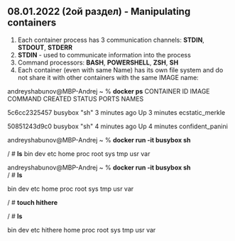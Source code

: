 ## 08.01.2022 (2ой раздел) - Manipulating containers

1. Each container process has 3 communication channels: **STDIN**, **STDOUT**, **STDERR**
2. **STDIN** - used to communicate information into the process
3. Command processors: **BASH**, **POWERSHELL**, **ZSH**, **SH**
4. Each container (even with same Name) has its own file system and do not share it with other containers with the same IMAGE name:

andreyshabunov@MBP-Andrej ~ % **docker ps**
CONTAINER ID   IMAGE     COMMAND                  CREATED         STATUS         PORTS      NAMES

5c6cc2325457   busybox   "sh"                     3 minutes ago   Up 3 minutes              ecstatic_merkle

50851243d9c0   busybox   "sh"                     4 minutes ago   Up 4 minutes              confident_panini

andreyshabunov@MBP-Andrej ~ % **docker run -it busybox sh**

/ # **ls**
bin   dev   etc   home  proc  root  sys   tmp   usr   var

andreyshabunov@MBP-Andrej ~ % **docker run -it busybox sh**    
/ # **ls**

bin   dev   etc   home  proc  root  sys   tmp   usr   var

/ # **touch hithere**

/ # **ls**

bin      dev      etc      hithere  home     proc     root     sys      tmp      usr      var